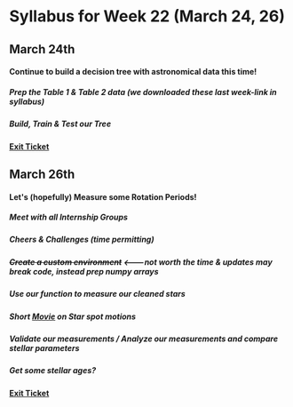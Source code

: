 # Syllabus for Week 22 (March 24, 26)



## March 24th
#### Continue to build a decision tree with astronomical data this time!
##### Prep the Table 1 & Table 2 data (we downloaded these last week-link in syllabus)
##### Build, Train & Test our Tree 
#### [Exit Ticket](https://docs.google.com/forms/d/e/1FAIpQLSfftMKYctEGVfuiOdgorBKmERJeUBgbRL4rlHf1-kWgpKU_Tg/viewform?usp=sf_link)




## March 26th
#### Let's (hopefully) Measure some Rotation Periods!
##### Meet with all Internship Groups
##### Cheers & Challenges (time permitting)
##### ~~Create a custom environment~~ <---not worth the time & updates may break code, instead prep numpy arrays
##### Use our function to measure our cleaned stars
##### Short [Movie](https://www.youtube.com/watch?v=sASbVkK-p0w) on Star spot motions 
##### Validate our measurements / Analyze our measurements and compare stellar parameters
##### Get some stellar ages?
#### [Exit Ticket](https://docs.google.com/forms/d/e/1FAIpQLSfftMKYctEGVfuiOdgorBKmERJeUBgbRL4rlHf1-kWgpKU_Tg/viewform?usp=sf_link)
